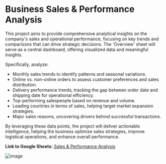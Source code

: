 # Business Sales & Performance Analysis

This project aims to provide comprehensive analytical insights on the company's sales and operational performance, focusing on key trends and comparisons that can drive strategic decisions. The 'Overview' sheet will serve as a central dashboard, offering visualized data and meaningful insights.

Specifically, analyze:
- Monthly sales trends to identify patterns and seasonal variations.
- Online vs. non-online orders to assess customer preferences and sales distribution.
- Delivery performance trends, tracking the gap between order date and shipping date for operational efficiency.
- Top-performing salespeople based on revenue and volume.
- Leading countries in terms of sales, helping target market expansion strategies.
- Major sales reasons, uncovering drivers behind successful transactions.

By leveraging these data points, the project will deliver actionable intelligence, helping the business optimize sales strategies, improve logistical operations, and enhance overall performance.

**Link to Google Sheets:** [Sales & Performance Analysis](https://docs.google.com/spreadsheets/d/18tJznePg0lrdk1OfUaUwF4GVFstI7-cxyRcSSb2r8I0/edit?usp=sharing)

![image](https://github.com/user-attachments/assets/79ab34aa-708c-4bc1-ab7c-7a065e4c0000)
